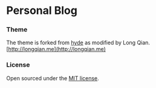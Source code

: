 # Personal Blog

### Theme

The theme is forked from [hyde](https://github.com/poole/hyde) as modified by Long Qian. [http://longqian.me](http://longqian.me)

### License

Open sourced under the [MIT license](LICENSE.md).
